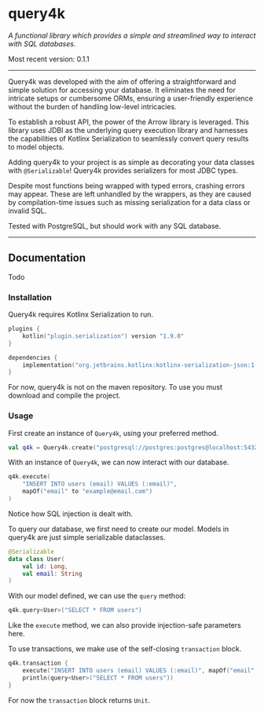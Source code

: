 # query4k
*A functional library which provides a simple and streamlined way to interact
with SQL databases.*

Most recent version: 0.1.1

---

Query4k was developed with the aim of offering a straightforward and 
simple solution for accessing your database. 
It eliminates the need for intricate setups or cumbersome ORMs, 
ensuring a user-friendly experience without the burden of handling 
low-level intricacies.

To establish a robust API, the power of the Arrow library is leveraged. This
library uses
JDBI as the underlying query execution library and harnesses the capabilities
of Kotlinx Serialization to seamlessly convert query results to model objects. 

Adding query4k to your project is as simple as decorating your data classes 
with `@Serializable`! Query4k provides serializers for most JDBC types.

Despite most functions being wrapped with typed errors, crashing errors may
appear. These are left unhandled by the wrappers, as they are caused by
compilation-time issues such as missing serialization for a data class
or invalid SQL.

Tested with PostgreSQL, but should work with any SQL database.

---
## Documentation

Todo


### Installation
Query4k requires Kotlinx Serialization to run. 

```kotlin
plugins {
    kotlin("plugin.serialization") version "1.9.0"
}

dependencies {
    implementation("org.jetbrains.kotlinx:kotlinx-serialization-json:1.5.1")
}
```

For now, query4k is not on the maven repository. To use you must
download and compile the project.

### Usage

First create an instance of `Query4k`, using your preferred method.
```kotlin
val q4k = Query4k.create("postgresql://postgres:postgres@localhost:5432/postgres")
```

With an instance of `Query4k`, we can now interact with our database.
```kotlin
q4k.execute(
    "INSERT INTO users (email) VALUES (:email)", 
    mapOf("email" to "example@email.com")
)
```

Notice how SQL injection is dealt with.

To query our database, we first need to create our model. Models in query4k are
just simple serializable dataclasses.
```kotlin
@Serializable
data class User(
    val id: Long,
    val email: String
)
```
With our model defined, we can use the `query` method:
```kotlin
q4k.query<User>("SELECT * FROM users")
```
Like the `execute` method, we can also provide injection-safe parameters here.

To use transactions, we make use of the self-closing `transaction` block.
```kotlin
q4k.transaction {
    execute("INSERT INTO users (email) VALUES (:email)", mapOf("email" to "example"))
    println(query<User>("SELECT * FROM users"))
}
```

For  now the `transaction` block returns `Unit`. 